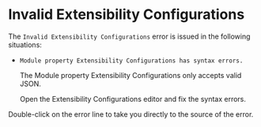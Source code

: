 # Invalid Extensibility Configurations

The `Invalid Extensibility Configurations` error is issued in the following situations:

* `Module property Extensibility Configurations has syntax errors.`

  The Module property Extensibility Configurations only accepts valid JSON.

  Open the Extensibility Configurations editor and fix the syntax errors.

Double-click on the error line to take you directly to the source of the error.

